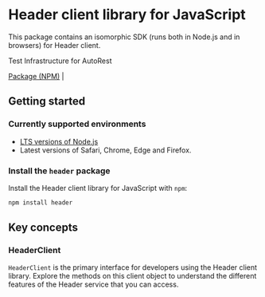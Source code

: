 # Header client library for JavaScript

This package contains an isomorphic SDK (runs both in Node.js and in browsers) for Header client.

Test Infrastructure for AutoRest

[Package (NPM)](https://www.npmjs.com/package/header) |

## Getting started

### Currently supported environments

- [LTS versions of Node.js](https://nodejs.org/about/releases/)
- Latest versions of Safari, Chrome, Edge and Firefox.


### Install the `header` package

Install the Header client library for JavaScript with `npm`:

```bash
npm install header
```


## Key concepts

### HeaderClient

`HeaderClient` is the primary interface for developers using the Header client library. Explore the methods on this client object to understand the different features of the Header service that you can access.

